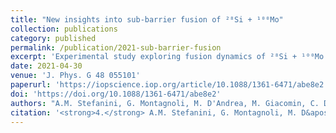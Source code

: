 ```yaml
---
title: "New insights into sub-barrier fusion of ²⁸Si + ¹⁰⁰Mo"
collection: publications
category: published
permalink: /publication/2021-sub-barrier-fusion
excerpt: 'Experimental study exploring fusion dynamics of ²⁸Si + ¹⁰⁰Mo below the Coulomb barrier.'
date: 2021-04-30
venue: 'J. Phys. G 48 055101'
paperurl: 'https://iopscience.iop.org/article/10.1088/1361-6471/abe8e2'
doi: 'https://doi.org/10.1088/1361-6471/abe8e2'
authors: "A.M. Stefanini, G. Montagnoli, M. D'Andrea, M. Giacomin, C. Dehman et al."
citation: '<strong>4.</strong> A.M. Stefanini, G. Montagnoli, M. D&apos;Andrea, M. Giacomin, <u>C. Dehman</u> et al. (2021). <small><strong>New insights into sub-barrier fusion of ²⁸Si + ¹⁰⁰Mo</strong></small>. <em>J. Phys. G <b>48</b> 055101</em>. (<a href="https://ui.adsabs.harvard.edu/abs/2021JPhG...48e5101S/abstract">ADS</a>, <a href="https://doi.org/10.1088/1361-6471/abe8e2">DOI</a>)'
---
```

